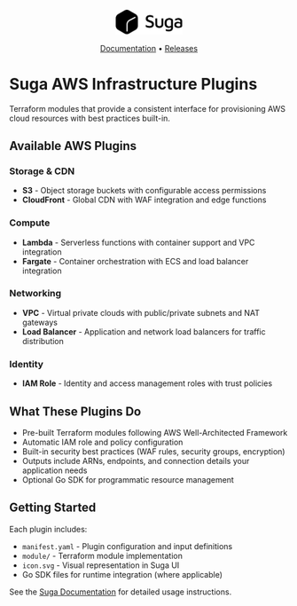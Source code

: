 <p align="center">
    <picture>
      <source media="(prefers-color-scheme: dark)" srcset="docs/logo/suga-dark.svg">
      <source media="(prefers-color-scheme: light)" srcset="docs/logo/suga-light.svg">
      <img width="120" alt="Shows a black logo in light color mode and a white one in dark color mode." src="docs/logo/suga-light.svg">
    </picture>
</p>

<p align="center">
  <a href="https://docs.addsuga.com">Documentation</a> •
  <a href="https://github.com/nitrictech/suga/releases">Releases</a>
</p>

# Suga AWS Infrastructure Plugins

Terraform modules that provide a consistent interface for provisioning AWS cloud resources with best practices built-in.

## Available AWS Plugins

### Storage & CDN
- **S3** - Object storage buckets with configurable access permissions
- **CloudFront** - Global CDN with WAF integration and edge functions

### Compute
- **Lambda** - Serverless functions with container support and VPC integration
- **Fargate** - Container orchestration with ECS and load balancer integration

### Networking
- **VPC** - Virtual private clouds with public/private subnets and NAT gateways
- **Load Balancer** - Application and network load balancers for traffic distribution

### Identity
- **IAM Role** - Identity and access management roles with trust policies

## What These Plugins Do

- Pre-built Terraform modules following AWS Well-Architected Framework
- Automatic IAM role and policy configuration
- Built-in security best practices (WAF rules, security groups, encryption)
- Outputs include ARNs, endpoints, and connection details your application needs
- Optional Go SDK for programmatic resource management

## Getting Started

Each plugin includes:
- `manifest.yaml` - Plugin configuration and input definitions
- `module/` - Terraform module implementation
- `icon.svg` - Visual representation in Suga UI
- Go SDK files for runtime integration (where applicable)

See the [Suga Documentation](https://docs.addsuga.com) for detailed usage instructions.